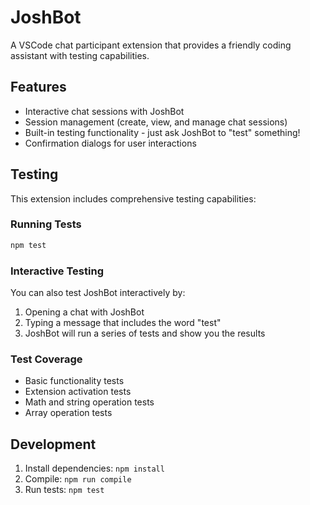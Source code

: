 # JoshBot 

A VSCode chat participant extension that provides a friendly coding assistant with testing capabilities.

## Features

- Interactive chat sessions with JoshBot
- Session management (create, view, and manage chat sessions)
- Built-in testing functionality - just ask JoshBot to "test" something!
- Confirmation dialogs for user interactions

## Testing

This extension includes comprehensive testing capabilities:

### Running Tests
```bash
npm test
```

### Interactive Testing
You can also test JoshBot interactively by:
1. Opening a chat with JoshBot
2. Typing a message that includes the word "test"
3. JoshBot will run a series of tests and show you the results

### Test Coverage
- Basic functionality tests
- Extension activation tests
- Math and string operation tests
- Array operation tests

## Development

1. Install dependencies: `npm install`
2. Compile: `npm run compile`
3. Run tests: `npm test`

